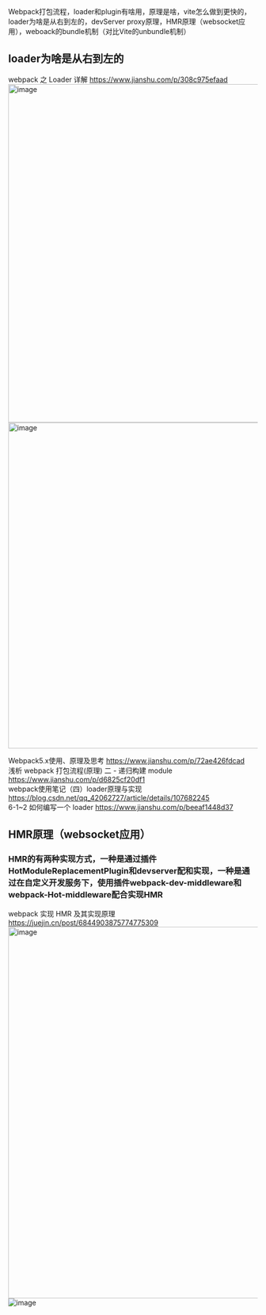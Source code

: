 Webpack打包流程，loader和plugin有啥用，原理是啥，vite怎么做到更快的，loader为啥是从右到左的，devServer proxy原理，HMR原理（websocket应用），weboack的bundle机制（对比Vite的unbundle机制）

## loader为啥是从右到左的
webpack 之 Loader 详解 https://www.jianshu.com/p/308c975efaad
<br />
<img width="683" alt="image" src="https://user-images.githubusercontent.com/30307995/175231672-9e08ad5c-5065-4e6f-a9b6-41253876011f.png">
<img width="658" alt="image" src="https://user-images.githubusercontent.com/30307995/175233308-9954ea25-e714-4980-af10-c1fbc7c2fdf0.png">

Webpack5.x使用、原理及思考 https://www.jianshu.com/p/72ae426fdcad
<br />
浅析 webpack 打包流程(原理) 二 - 递归构建 module https://www.jianshu.com/p/d6825cf20df1
<br />
webpack使用笔记（四）loader原理与实现 https://blog.csdn.net/qq_42062727/article/details/107682245
<br />
6-1~2 如何编写一个 loader https://www.jianshu.com/p/beeaf1448d37

## HMR原理（websocket应用）
### HMR的有两种实现方式，一种是通过插件HotModuleReplacementPlugin和devserver配和实现，一种是通过在自定义开发服务下，使用插件webpack-dev-middleware和webpack-Hot-middleware配合实现HMR
webpack 实现 HMR 及其实现原理 https://juejin.cn/post/6844903875774775309
<img width="750" alt="image" src="https://user-images.githubusercontent.com/30307995/185911694-ae6e7af9-677b-47db-9e64-9c1acb03061f.png">
![image](https://user-images.githubusercontent.com/30307995/185913478-4b85d27b-032a-4151-b20d-b10078823011.png)

